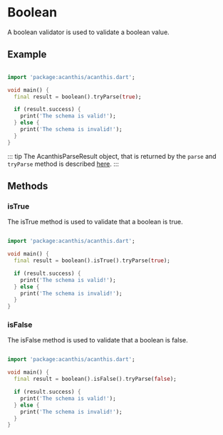 # Boolean

A boolean validator is used to validate a boolean value.

## Example

```dart

import 'package:acanthis/acanthis.dart';

void main() {
  final result = boolean().tryParse(true);

  if (result.success) {
	print('The schema is valid!');
  } else {
	print('The schema is invalid!');
  }
}
```

::: tip
The AcanthisParseResult object, that is returned by the `parse` and `tryParse` method is described [here](/introduction.html#acanthisparseresult).
:::

## Methods

### isTrue

The isTrue method is used to validate that a boolean is true.

```dart

import 'package:acanthis/acanthis.dart';

void main() {
  final result = boolean().isTrue().tryParse(true);

  if (result.success) {
	print('The schema is valid!');
  } else {
	print('The schema is invalid!');
  }
}
```

### isFalse

The isFalse method is used to validate that a boolean is false.

```dart

import 'package:acanthis/acanthis.dart';

void main() {
  final result = boolean().isFalse().tryParse(false);

  if (result.success) {
	print('The schema is valid!');
  } else {
	print('The schema is invalid!');
  }
}
```